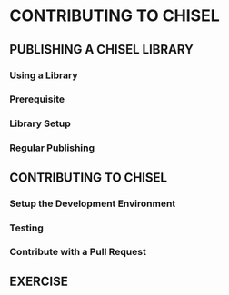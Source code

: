 # CONTRIBUTING TO CHISEL
## PUBLISHING A CHISEL LIBRARY
### Using a Library
### Prerequisite
### Library Setup
### Regular Publishing
## CONTRIBUTING TO CHISEL
### Setup the Development Environment
### Testing
### Contribute with a Pull Request
## EXERCISE

